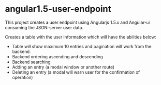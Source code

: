 # angular1.5-user-endpoint

This project creates a user endpoint using Angularjs 1.5.x and Angular-ui consuming the JSON-server user data.

Creates a table with the user information which will have the abilities below:
* Table will show maximum 10 entries and pagination will work from the backend.
* Backend ordering ascending and descending
* Backend searching
* Adding an entry (a modal window or another route)
* Deleting an entry (a modal will warn user for the confirmation of operation)
